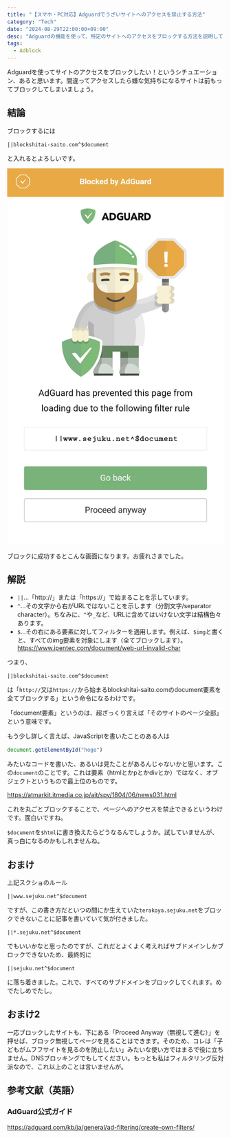 ```yaml
---
title: "【スマホ・PC対応】Adguardでうざいサイトへのアクセスを禁止する方法"
category: "Tech"
date: "2024-08-29T22:00:00+09:00"
desc: "Adguardの機能を使って、特定のサイトへのアクセスをブロックする方法を説明しています。間違ってサイトにアクセスすることを防ぐ効果があるから、ネットサーフィンが快適になるぞ！"
tags:
  - Adblock
---
```


Adguardを使ってサイトのアクセスをブロックしたい！というシチュエーション、あると思います。間違ってアクセスしたら嫌な気持ちになるサイトは前もってブロックしてしまいましょう。

## 結論
ブロックするには
```regex
||blockshitai-saito.com^$document
```
と入れるとよろしいです。

![AdguardでSejuku.netをブロックした画面](Screenshot_20240802-034520.png)

ブロックに成功するとこんな画面になります。お疲れさまでした。

## 解説

- `||`…「http://」または「https://」で始まることを示しています。
- `^`…その文字から右がURLではないことを示します（分割文字/separator character）。ちなみに、`^`や`_`など、URLに含めてはいけない文字は結構色々あります。
- `$`…その右にある要素に対してフィルターを適用します。例えば、`$img`と書くと、すべてのimg要素を対象にします（全てブロックします）。
https://www.ipentec.com/document/web-url-invalid-char

つまり、

```regex
||blockshitai-saito.com^$document
```

は「`http://`又は`https://`から始まるblockshitai-saito.comのdocument要素を全てブロックする」という命令になるわけです。

「document要素」というのは、超ざっくり言えば「そのサイトのページ全部」という意味です。

もう少し詳しく言えば、JavaScriptを書いたことのある人は
```js
document.getElementById("hoge")
```
みたいなコードを書いた、あるいは見たことがあるんじゃないかと思います。この`document`のことです。これは要素（htmlとかpとかdivとか）ではなく、オブジェクトというもので最上位のものです。

https://atmarkit.itmedia.co.jp/ait/spv/1804/06/news031.html

これを丸ごとブロックすることで、ページへのアクセスを禁止できるというわけです。面白いですね。

`$document`を`$html`に書き換えたらどうなるんでしょうか。試していませんが、真っ白になるのかもしれませんね。
## おまけ
上記スクショのルール

```regex
||www.sejuku.net^$document
```

ですが、この書き方だといつの間にか生えていた`terakoya.sejuku.net`をブロックできないことに記事を書いていて気が付きました。

```regex
||*.sejuku.net^$document
```

でもいいかなと思ったのですが、これだとよくよく考えればサブドメインしかブロックできないため、最終的に

```regex
||sejuku.net^$document
```

に落ち着きました。これで、すべてのサブドメインをブロックしてくれます。めでたしめでたし。
## おまけ2
一応ブロックしたサイトも、下にある「Proceed Anyway（無視して進む）」を押せば、ブロック無視してページを見ることはできます。そのため、コレは「子どもがムフフサイトを見るのを防止したい」みたいな使い方ではまるで役に立ちません。DNSブロッキングでもしてください。もっとも私はフィルタリング反対派なので、これ以上のことは言いませんが。
## 参考文献（英語）
### AdGuard公式ガイド
https://adguard.com/kb/ja/general/ad-filtering/create-own-filters/